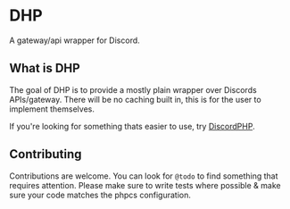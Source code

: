 # DHP

A gateway/api wrapper for Discord.

## What is DHP

The goal of DHP is to provide a mostly plain wrapper over Discords APIs/gateway.
There will be no caching built in, this is for the user to implement themselves.

If you're looking for something thats easier to use, try [DiscordPHP](https://github.com/discord-php/DiscordPHP).

## Contributing

Contributions are welcome.
You can look for `@todo` to find something that requires attention.
Please make sure to write tests where possible & make sure your code matches the phpcs configuration.
